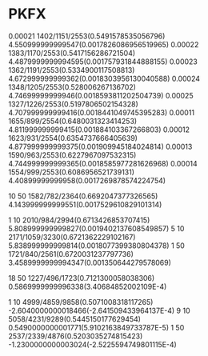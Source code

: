 # PKFX
0.00021 1402/1151/2553(0.5491578535056796) 4.550999999999547(0.0017826086956519965)
0.00022 1383/1170/2553(0.5417156286721504) 4.4879999999994595(0.001757931844888155)
0.00023 1362/1191/2553(0.5334900117508813) 4.672999999999362(0.0018303956130040588)
0.00024 1348/1205/2553(0.528006267136702) 4.74699999999946(0.0018593811202504739)
0.00025 1327/1226/2553(0.5197806502154328) 4.707999999999416(0.0018441049745395283)
0.00011 1655/899/2554(0.6480031323414253) 4.811999999999415(0.001884103367266803)
0.00012 1623/931/2554(0.6354737666405639) 4.877999999999375(0.001909945184024814)
0.00013 1590/963/2553(0.6227967097532315) 4.744999999999365(0.0018585977281626968)
0.00014 1554/999/2553(0.6086956521739131) 4.40899999999958(0.0017269878574224754)

10  50  1582/782/2364(0.6692047377326565) 4.143999999999551(0.0017529610829101314)

1   10  2010/984/2994(0.6713426853707415) 5.808999999999827(0.0019402137608549857)
5   10  2171/1059/3230(0.6721362229102167) 5.838999999999814(0.0018077399380804378)
1   50  1721/840/2561(0.6720031237797736) 3.4589999999994347(0.001350644279578069)

18  50  1227/496/1723(0.7121300058038306) 0.5869999999996338(3.40684852002109E-4)

1   10  4999/4859/9858(0.5071008318117265) -2.6040000000018466(-2.641509433964137E-4)
9   10  5058/4231/9289(0.5445150177629454) 0.5490000000001771(5.9102163849733787E-5)
1   50  2537/2339/4876(0.5203035274815423) -1.2300000000003024(-2.5225594749801115E-4)
